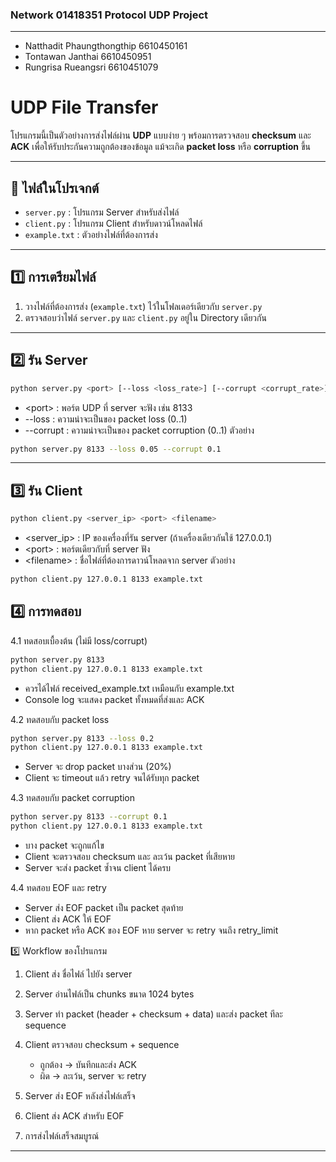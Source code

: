 ### Network 01418351 Protocol UDP Project
---
- Natthadit Phaungthongthip 6610450161
- Tontawan Janthai 6610450951
- Rungrisa Rueangsri 6610451079

# UDP File Transfer

โปรแกรมนี้เป็นตัวอย่างการส่งไฟล์ผ่าน **UDP** แบบง่าย ๆ พร้อมการตรวจสอบ **checksum** และ **ACK** เพื่อให้รับประกันความถูกต้องของข้อมูล แม้จะเกิด **packet loss** หรือ **corruption** ขึ้น

---

## 📂 ไฟล์ในโปรเจกต์

- `server.py` : โปรแกรม Server สำหรับส่งไฟล์  
- `client.py` : โปรแกรม Client สำหรับดาวน์โหลดไฟล์  
- `example.txt` : ตัวอย่างไฟล์ที่ต้องการส่ง

---

## 1️⃣ การเตรียมไฟล์

1. วางไฟล์ที่ต้องการส่ง (`example.txt`) ไว้ในโฟลเดอร์เดียวกับ `server.py`  
2. ตรวจสอบว่าไฟล์ `server.py` และ `client.py` อยู่ใน Directory เดียวกัน

---

## 2️⃣ รัน Server

```bash
python server.py <port> [--loss <loss_rate>] [--corrupt <corrupt_rate>]
```
* \<port\> : พอร์ต UDP ที่ server จะฟัง เช่น 8133
* --loss : ความน่าจะเป็นของ packet loss (0..1)
* --corrupt : ความน่าจะเป็นของ packet corruption (0..1)
ตัวอย่าง
```bash
python server.py 8133 --loss 0.05 --corrupt 0.1
```

---

## 3️⃣ รัน Client

```bash
python client.py <server_ip> <port> <filename>
```
* \<server_ip\> : IP ของเครื่องที่รัน server (ถ้าเครื่องเดียวกันใช้ 127.0.0.1)
* \<port\> : พอร์ตเดียวกับที่ server ฟัง
* \<filename\> : ชื่อไฟล์ที่ต้องการดาวน์โหลดจาก server
ตัวอย่าง
```bash
python client.py 127.0.0.1 8133 example.txt
```

## 4️⃣ การทดสอบ

4.1 ทดสอบเบื้องต้น (ไม่มี loss/corrupt)
```bash
python server.py 8133
python client.py 127.0.0.1 8133 example.txt
```
* ควรได้ไฟล์ received_example.txt เหมือนกับ example.txt
* Console log จะแสดง packet ทั้งหมดที่ส่งและ ACK

4.2 ทดสอบกับ packet loss
```bash
python server.py 8133 --loss 0.2
python client.py 127.0.0.1 8133 example.txt
```
* Server จะ drop packet บางส่วน (20%)
* Client จะ timeout แล้ว retry จนได้รับทุก packet

4.3 ทดสอบกับ packet corruption
```bash
python server.py 8133 --corrupt 0.1
python client.py 127.0.0.1 8133 example.txt
```
* บาง packet จะถูกแก้ไข
* Client จะตรวจสอบ checksum และ ละเว้น packet ที่เสียหาย
* Server จะส่ง packet ซ้ำจน client ได้ครบ

4.4 ทดสอบ EOF และ retry
* Server ส่ง EOF packet เป็น packet สุดท้าย
* Client ส่ง ACK ให้ EOF
* หาก packet หรือ ACK ของ EOF หาย server จะ retry จนถึง retry_limit

5️⃣ Workflow ของโปรแกรม

1. Client ส่ง ชื่อไฟล์ ไปยัง server
2. Server อ่านไฟล์เป็น chunks ขนาด 1024 bytes
3. Server ทำ packet (header + checksum + data) และส่ง packet ทีละ sequence
4. Client ตรวจสอบ checksum + sequence
    * ถูกต้อง → บันทึกและส่ง ACK
    * ผิด → ละเว้น, server จะ retry

5. Server ส่ง EOF หลังส่งไฟล์เสร็จ
6. Client ส่ง ACK สำหรับ EOF
7. การส่งไฟล์เสร็จสมบูรณ์

---
